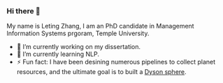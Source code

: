 ### Hi there 👋

My name is Leting Zhang, I am an PhD candidate in Management Information Systems prgoram, Temple University. 

- 🔭 I’m currently working on my dissertation. 
- 🌱 I’m currently learning NLP. 
- ⚡ Fun fact: I have been desining numerous pipelines to collect planet resources, and the ultimate goal is to built a [Dyson sphere](https://en.wikipedia.org/wiki/Dyson_sphere).

<!--
**letingz/letingz** is a ✨ _special_ ✨ repository because its `README.md` (this file) appears on your GitHub profile.

Here are some ideas to get you started:

- 🔭 I’m currently working on ...
- 🌱 I’m currently learning ...
- 👯 I’m looking to collaborate on ...
- 🤔 I’m looking for help with ...
- 💬 Ask me about ...
- 📫 How to reach me: ...
- 😄 Pronouns: ...
- ⚡ Fun fact: ...
-->
